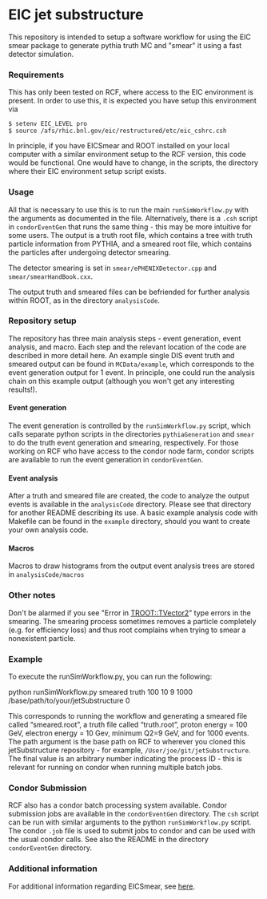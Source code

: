 # EIC jet substructure 

This repository is intended to setup a software workflow for using the EIC smear package to generate pythia truth MC and "smear" it using a fast detector simulation. 


### Requirements

This has only been tested on RCF, where access to the EIC environment is present. In order to use this, it is expected you have setup this environment via

```
$ setenv EIC_LEVEL pro 
$ source /afs/rhic.bnl.gov/eic/restructured/etc/eic_cshrc.csh

```

In principle, if you have EICSmear and ROOT installed on your local computer with a similar environment setup to the RCF version, this code would be functional. One would have to change, in the scripts, the directory where their EIC environment setup script exists.

### Usage
All that is necessary to use this is to run the main `runSimWorkflow.py` with the arguments as documented in the file. Alternatively, there is a `.csh` script in `condorEventGen` that runs the same thing - this may be more intuitive for some users. The output is a truth root file, which contains a tree with truth particle information from PYTHIA, and a smeared root file, which contains the particles after undergoing detector smearing.

The detector smearing is set in `smear/ePHENIXDetector.cpp` and `smear/smearHandBook.cxx`.

The output truth and smeared files can be befriended for further analysis within ROOT, as in the directory `analysisCode`.

### Repository setup

The repository has three main analysis steps - event generation, event analysis, and macro. Each step and the relevant location of the code are described in more detail here. An example single DIS event truth and smeared output can be found in `MCData/example`, which corresponds to the event generation output for 1 event. In principle, one could run the analysis chain on this example output (although you won't get any interesting results!).

#### Event generation

The event generation is controlled by the `runSimWorkflow.py` script, which calls separate python scripts in the directories `pythiaGeneration` and `smear` to do the truth event generation and smearing, respectively. For those working on RCF who have access to the condor node farm, condor scripts are available to run the event generation in `condorEventGen`. 
#### Event analysis

After a truth and smeared file are created, the code to analyze the output events is available in the `analysisCode` directory. Please see that directory for another README describing its use. A basic example analysis code with Makefile can be found in the `example` directory, should you want to create your own analysis code.

#### Macros

Macros to draw histograms from the output event analysis trees are stored in `analysisCode/macros`

### Other notes

Don't be alarmed if you see "Error in <TROOT::TVector2>" type errors in the smearing. The smearing process sometimes removes a particle completely (e.g. for efficiency loss) and thus root complains when trying to smear a nonexistent particle.

### Example

To execute the runSimWorkflow.py, you can run the following:

python runSimWorkflow.py smeared truth 100 10 9 1000 /base/path/to/your/jetSubstructure 0

This corresponds to running the workflow and generating a smeared file called “smeared.root”, a truth file called “truth.root”, proton energy = 100 GeV, electron energy = 10 Gev, minimum Q2=9 GeV, and for 1000 events. The path argument is the base path on RCF to wherever you cloned this jetSubstructure repository - for example, `/User/joe/git/jetSubstructure`. The final value is an arbitrary number indicating the process ID - this is relevant for running on condor when running multiple batch jobs.

### Condor Submission

RCF also has a condor batch processing system available. Condor submission jobs are available in the `condorEventGen` directory. The `csh` script can be run with similar arguments to the python `runSimWorkflow.py` script. The condor `.job` file is used to submit jobs to condor and can be used with the usual condor calls. See also the README in the directory `condorEventGen` directory.


### Additional information

For additional information regarding EICSmear, see [here](https://gitlab.com/eic/eic-smear/).